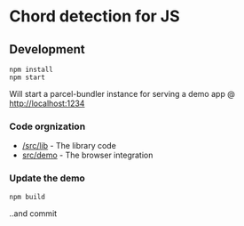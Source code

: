 # Chord detection for JS

## Development

```
npm install
npm start
```

Will start a parcel-bundler instance for serving a demo app @ [http://localhost:1234]()

### Code orgnization

- [/src/lib](src/lib) - The library code
- [src/demo](src/demo) - The browser integration

### Update the demo

```
npm build
```

..and commit
